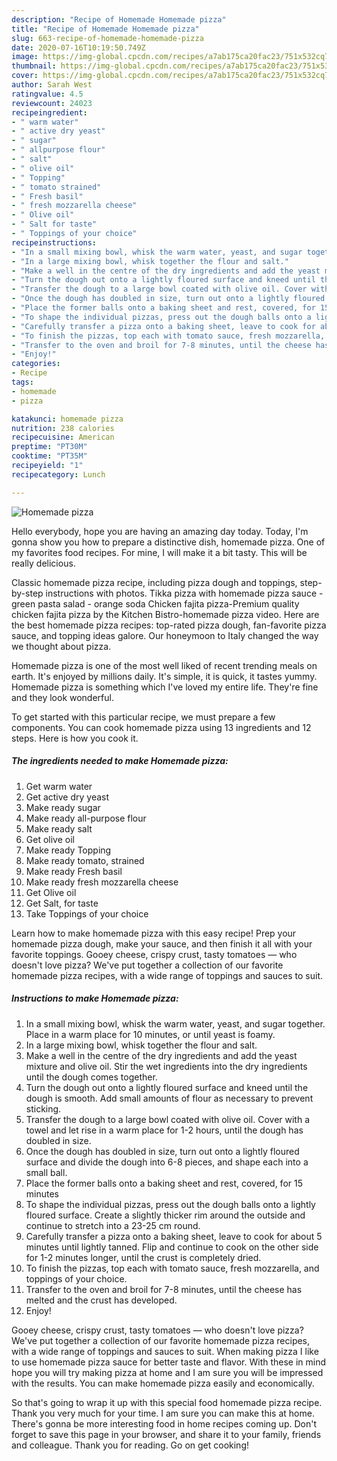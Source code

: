 ```yaml
---
description: "Recipe of Homemade Homemade pizza"
title: "Recipe of Homemade Homemade pizza"
slug: 663-recipe-of-homemade-homemade-pizza
date: 2020-07-16T10:19:50.749Z
image: https://img-global.cpcdn.com/recipes/a7ab175ca20fac23/751x532cq70/homemade-pizza-recipe-main-photo.jpg
thumbnail: https://img-global.cpcdn.com/recipes/a7ab175ca20fac23/751x532cq70/homemade-pizza-recipe-main-photo.jpg
cover: https://img-global.cpcdn.com/recipes/a7ab175ca20fac23/751x532cq70/homemade-pizza-recipe-main-photo.jpg
author: Sarah West
ratingvalue: 4.5
reviewcount: 24023
recipeingredient:
- " warm water"
- " active dry yeast"
- " sugar"
- " allpurpose flour"
- " salt"
- " olive oil"
- " Topping"
- " tomato strained"
- " Fresh basil"
- " fresh mozzarella cheese"
- " Olive oil"
- " Salt for taste"
- " Toppings of your choice"
recipeinstructions:
- "In a small mixing bowl, whisk the warm water, yeast, and sugar together. Place in a warm place for 10 minutes, or until yeast is foamy."
- "In a large mixing bowl, whisk together the flour and salt."
- "Make a well in the centre of the dry ingredients and add the yeast mixture and olive oil. Stir the wet ingredients into the dry ingredients until the dough comes together."
- "Turn the dough out onto a lightly floured surface and kneed until the dough is smooth. Add small amounts of flour as necessary to prevent sticking."
- "Transfer the dough to a large bowl coated with olive oil. Cover with a towel and let rise in a warm place for 1-2 hours, until the dough has doubled in size."
- "Once the dough has doubled in size, turn out onto a lightly floured surface and divide the dough into 6-8 pieces, and shape each into a small ball."
- "Place the former balls onto a baking sheet and rest, covered, for 15 minutes"
- "To shape the individual pizzas, press out the dough balls onto a lightly floured surface. Create a slightly thicker rim around the outside and continue to stretch into a 23-25 cm round."
- "Carefully transfer a pizza onto a baking sheet, leave to cook for about 5 minutes until lightly tanned. Flip and continue to cook on the other side for 1-2 minutes longer, until the crust is completely dried."
- "To finish the pizzas, top each with tomato sauce, fresh mozzarella, and toppings of your choice."
- "Transfer to the oven and broil for 7-8 minutes, until the cheese has melted and the crust has developed."
- "Enjoy!"
categories:
- Recipe
tags:
- homemade
- pizza

katakunci: homemade pizza 
nutrition: 238 calories
recipecuisine: American
preptime: "PT30M"
cooktime: "PT35M"
recipeyield: "1"
recipecategory: Lunch

---
```



![Homemade pizza](https://img-global.cpcdn.com/recipes/a7ab175ca20fac23/751x532cq70/homemade-pizza-recipe-main-photo.jpg)

Hello everybody, hope you are having an amazing day today. Today, I'm gonna show you how to prepare a distinctive dish, homemade pizza. One of my favorites food recipes. For mine, I will make it a bit tasty. This will be really delicious.

Classic homemade pizza recipe, including pizza dough and toppings, step-by-step instructions with photos. Tikka pizza with homemade pizza sauce - green pasta salad - orange soda Chicken fajita pizza-Premium quality chicken fajita pizza by the Kitchen Bistro-homemade pizza video. Here are the best homemade pizza recipes: top-rated pizza dough, fan-favorite pizza sauce, and topping ideas galore. Our honeymoon to Italy changed the way we thought about pizza.

Homemade pizza is one of the most well liked of recent trending meals on earth. It's enjoyed by millions daily. It's simple, it is quick, it tastes yummy. Homemade pizza is something which I've loved my entire life. They're fine and they look wonderful.


To get started with this particular recipe, we must prepare a few components. You can cook homemade pizza using 13 ingredients and 12 steps. Here is how you cook it.

<!--inarticleads1-->

##### The ingredients needed to make Homemade pizza:

1. Get  warm water
1. Get  active dry yeast
1. Make ready  sugar
1. Make ready  all-purpose flour
1. Make ready  salt
1. Get  olive oil
1. Make ready  Topping
1. Make ready  tomato, strained
1. Make ready  Fresh basil
1. Make ready  fresh mozzarella cheese
1. Get  Olive oil
1. Get  Salt, for taste
1. Take  Toppings of your choice


Learn how to make homemade pizza with this easy recipe! Prep your homemade pizza dough, make your sauce, and then finish it all with your favorite toppings. Gooey cheese, crispy crust, tasty tomatoes — who doesn&#39;t love pizza? We&#39;ve put together a collection of our favorite homemade pizza recipes, with a wide range of toppings and sauces to suit. 

<!--inarticleads2-->

##### Instructions to make Homemade pizza:

1. In a small mixing bowl, whisk the warm water, yeast, and sugar together. Place in a warm place for 10 minutes, or until yeast is foamy.
1. In a large mixing bowl, whisk together the flour and salt.
1. Make a well in the centre of the dry ingredients and add the yeast mixture and olive oil. Stir the wet ingredients into the dry ingredients until the dough comes together.
1. Turn the dough out onto a lightly floured surface and kneed until the dough is smooth. Add small amounts of flour as necessary to prevent sticking.
1. Transfer the dough to a large bowl coated with olive oil. Cover with a towel and let rise in a warm place for 1-2 hours, until the dough has doubled in size.
1. Once the dough has doubled in size, turn out onto a lightly floured surface and divide the dough into 6-8 pieces, and shape each into a small ball.
1. Place the former balls onto a baking sheet and rest, covered, for 15 minutes
1. To shape the individual pizzas, press out the dough balls onto a lightly floured surface. Create a slightly thicker rim around the outside and continue to stretch into a 23-25 cm round.
1. Carefully transfer a pizza onto a baking sheet, leave to cook for about 5 minutes until lightly tanned. Flip and continue to cook on the other side for 1-2 minutes longer, until the crust is completely dried.
1. To finish the pizzas, top each with tomato sauce, fresh mozzarella, and toppings of your choice.
1. Transfer to the oven and broil for 7-8 minutes, until the cheese has melted and the crust has developed.
1. Enjoy!


Gooey cheese, crispy crust, tasty tomatoes — who doesn&#39;t love pizza? We&#39;ve put together a collection of our favorite homemade pizza recipes, with a wide range of toppings and sauces to suit. When making pizza I like to use homemade pizza sauce for better taste and flavor. With these in mind hope you will try making pizza at home and I am sure you will be impressed with the results. You can make homemade pizza easily and economically. 

So that's going to wrap it up with this special food homemade pizza recipe. Thank you very much for your time. I am sure you can make this at home. There's gonna be more interesting food in home recipes coming up. Don't forget to save this page in your browser, and share it to your family, friends and colleague. Thank you for reading. Go on get cooking!
